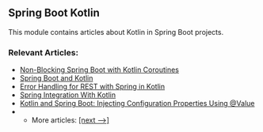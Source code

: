 ## Spring Boot Kotlin

This module contains articles about Kotlin in Spring Boot projects.

### Relevant Articles:
- [Non-Blocking Spring Boot with Kotlin Coroutines](https://www.baeldung.com/kotlin/spring-boot-kotlin-coroutines)
- [Spring Boot and Kotlin](https://www.baeldung.com/kotlin/spring-boot-kotlin)
- [Error Handling for REST with Spring in Kotlin](https://www.baeldung.com/kotlin/spring-rest-error-handling)
- [Spring Integration With Kotlin](https://www.baeldung.com/kotlin/spring-integration)
- [Kotlin and Spring Boot: Injecting Configuration Properties Using @Value](https://www.baeldung.com/kotlin/spring-boot-inject-properties-value)
- - More articles: [[next -->]](../spring-boot-kotlin-2)

